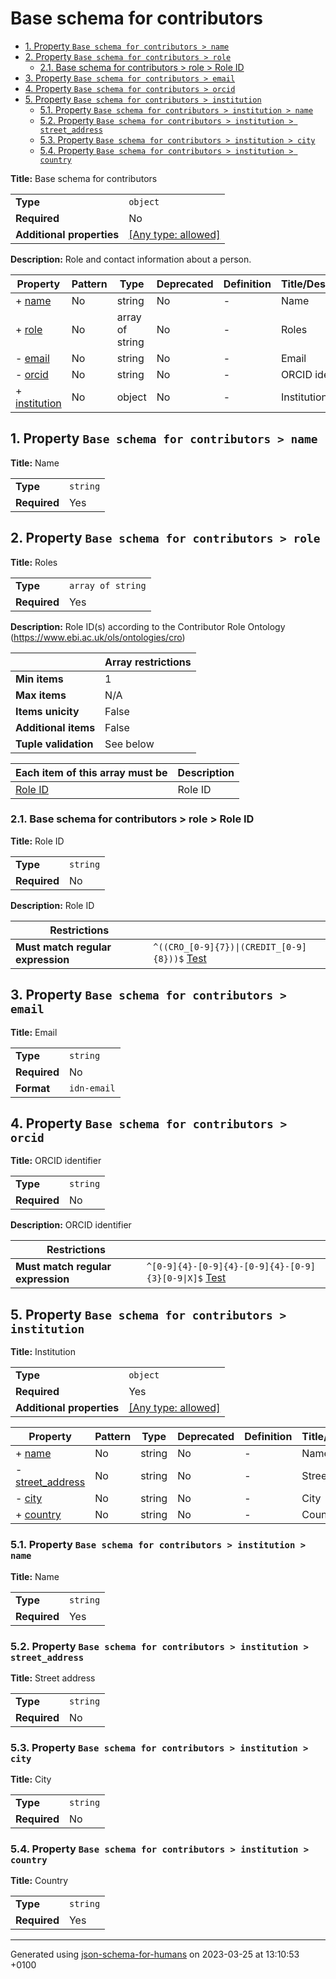 # Base schema for contributors

- [1. Property `Base schema for contributors > name`](#name)
- [2. Property `Base schema for contributors > role`](#role)
  - [2.1. Base schema for contributors > role > Role ID](#autogenerated_heading_2)
- [3. Property `Base schema for contributors > email`](#email)
- [4. Property `Base schema for contributors > orcid`](#orcid)
- [5. Property `Base schema for contributors > institution`](#institution)
  - [5.1. Property `Base schema for contributors > institution > name`](#institution_name)
  - [5.2. Property `Base schema for contributors > institution > street_address`](#institution_street_address)
  - [5.3. Property `Base schema for contributors > institution > city`](#institution_city)
  - [5.4. Property `Base schema for contributors > institution > country`](#institution_country)

**Title:** Base schema for contributors

|                           |                                                                           |
| ------------------------- | ------------------------------------------------------------------------- |
| **Type**                  | `object`                                                                  |
| **Required**              | No                                                                        |
| **Additional properties** | [[Any type: allowed]](# "Additional Properties of any type are allowed.") |

**Description:** Role and contact information about a person.

| Property                       | Pattern | Type            | Deprecated | Definition | Title/Description |
| ------------------------------ | ------- | --------------- | ---------- | ---------- | ----------------- |
| + [name](#name )               | No      | string          | No         | -          | Name              |
| + [role](#role )               | No      | array of string | No         | -          | Roles             |
| - [email](#email )             | No      | string          | No         | -          | Email             |
| - [orcid](#orcid )             | No      | string          | No         | -          | ORCID identifier  |
| + [institution](#institution ) | No      | object          | No         | -          | Institution       |

## <a name="name"></a>1. Property `Base schema for contributors > name`

**Title:** Name

|              |          |
| ------------ | -------- |
| **Type**     | `string` |
| **Required** | Yes      |

## <a name="role"></a>2. Property `Base schema for contributors > role`

**Title:** Roles

|              |                   |
| ------------ | ----------------- |
| **Type**     | `array of string` |
| **Required** | Yes               |

**Description:** Role ID(s) according to the Contributor Role Ontology (https://www.ebi.ac.uk/ols/ontologies/cro)

|                      | Array restrictions |
| -------------------- | ------------------ |
| **Min items**        | 1                  |
| **Max items**        | N/A                |
| **Items unicity**    | False              |
| **Additional items** | False              |
| **Tuple validation** | See below          |

| Each item of this array must be | Description |
| ------------------------------- | ----------- |
| [Role ID](#role_items)          | Role ID     |

### <a name="autogenerated_heading_2"></a>2.1. Base schema for contributors > role > Role ID

**Title:** Role ID

|              |          |
| ------------ | -------- |
| **Type**     | `string` |
| **Required** | No       |

**Description:** Role ID

| Restrictions                      |                                                                                                                                                        |
| --------------------------------- | ------------------------------------------------------------------------------------------------------------------------------------------------------ |
| **Must match regular expression** | ```^((CRO_[0-9]{7})\|(CREDIT_[0-9]{8}))$``` [Test](https://regex101.com/?regex=%5E%28%28CRO_%5B0-9%5D%7B7%7D%29%7C%28CREDIT_%5B0-9%5D%7B8%7D%29%29%24) |

## <a name="email"></a>3. Property `Base schema for contributors > email`

**Title:** Email

|              |             |
| ------------ | ----------- |
| **Type**     | `string`    |
| **Required** | No          |
| **Format**   | `idn-email` |

## <a name="orcid"></a>4. Property `Base schema for contributors > orcid`

**Title:** ORCID identifier

|              |          |
| ------------ | -------- |
| **Type**     | `string` |
| **Required** | No       |

**Description:** ORCID identifier

| Restrictions                      |                                                                                                                                                                                |
| --------------------------------- | ------------------------------------------------------------------------------------------------------------------------------------------------------------------------------ |
| **Must match regular expression** | ```^[0-9]{4}-[0-9]{4}-[0-9]{4}-[0-9]{3}[0-9\|X]$``` [Test](https://regex101.com/?regex=%5E%5B0-9%5D%7B4%7D-%5B0-9%5D%7B4%7D-%5B0-9%5D%7B4%7D-%5B0-9%5D%7B3%7D%5B0-9%7CX%5D%24) |

## <a name="institution"></a>5. Property `Base schema for contributors > institution`

**Title:** Institution

|                           |                                                                           |
| ------------------------- | ------------------------------------------------------------------------- |
| **Type**                  | `object`                                                                  |
| **Required**              | Yes                                                                       |
| **Additional properties** | [[Any type: allowed]](# "Additional Properties of any type are allowed.") |

| Property                                         | Pattern | Type   | Deprecated | Definition | Title/Description |
| ------------------------------------------------ | ------- | ------ | ---------- | ---------- | ----------------- |
| + [name](#institution_name )                     | No      | string | No         | -          | Name              |
| - [street_address](#institution_street_address ) | No      | string | No         | -          | Street address    |
| - [city](#institution_city )                     | No      | string | No         | -          | City              |
| + [country](#institution_country )               | No      | string | No         | -          | Country           |

### <a name="institution_name"></a>5.1. Property `Base schema for contributors > institution > name`

**Title:** Name

|              |          |
| ------------ | -------- |
| **Type**     | `string` |
| **Required** | Yes      |

### <a name="institution_street_address"></a>5.2. Property `Base schema for contributors > institution > street_address`

**Title:** Street address

|              |          |
| ------------ | -------- |
| **Type**     | `string` |
| **Required** | No       |

### <a name="institution_city"></a>5.3. Property `Base schema for contributors > institution > city`

**Title:** City

|              |          |
| ------------ | -------- |
| **Type**     | `string` |
| **Required** | No       |

### <a name="institution_country"></a>5.4. Property `Base schema for contributors > institution > country`

**Title:** Country

|              |          |
| ------------ | -------- |
| **Type**     | `string` |
| **Required** | Yes      |

----------------------------------------------------------------------------------------------------------------------------
Generated using [json-schema-for-humans](https://github.com/coveooss/json-schema-for-humans) on 2023-03-25 at 13:10:53 +0100
